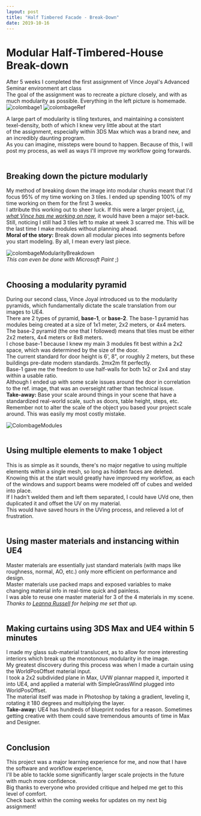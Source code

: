 ```yaml
---
layout: post
title: "Half Timbered Facade - Break-Down"
date: 2019-10-16
---
```


Modular Half-Timbered-House Break-down
===============

After 5 weeks I completed the first assignment of Vince Joyal's Advanced Seminar environment art class<br/>
The goal of the assignment was to recreate a picture closely, and with as much modularity as possible. Everything in the left picture is homemade. <br/>
![colombage1](https://i.imgur.com/t4lATKD.png)
![colombageRef](https://i.imgur.com/68jCq9E.jpg)<br/>

A large part of modularity is tiling textures, and maintaining a consistent texel-density, both of which I knew very little about at the start<br/>
of the assignment, especially within 3DS Max which was a brand new, and an incredibly daunting program.<br/>
As you can imagine, missteps were bound to happen. Because of this, I will post my process, as well as ways I'll improve my workflow going forwards. <br/>
<br/>

## Breaking down the picture modularly <br/>
My method of breaking down the image into modular chunks meant that I'd focus 95% of my time working on 3 tiles. I ended up spending 100% of my time working on them for the first 3 weeks.<br/>
I attribute this working out to sheer luck. If this were a larger project, *[i.e. what Vince has me working on now](http://alexmannion.me/blog/2019/10/17/darkagesblockout)*, it would have been a major set-back.<br/>
Still, noticing I still had 3 tiles left to make at week 3 scarred me. This will be the last time I make modules without planning ahead.<br/>
**Moral of the story:** Break down all modular pieces into segments before you start modeling. By all, I mean every last piece. <br/>

![colombageModularityBreakdown](https://i.imgur.com/8CSyv1M.jpg)<br/>
*This can even be done with Microsoft Paint* ;)<br/>
<br/>

## Choosing a modularity pyramid <br/>
During our second class, Vince Joyal introduced us to the modularity pyramids, which fundamentally dictate the scale translation from our images to UE4.<br/>
There are 2 types of pyramid, **base-1**, or **base-2**. The base-1 pyramid has modules being created at a size of 1x1 meter, 2x2 meters, or 4x4 meters. <br/>
The base-2 pyramid (the one that I followed) means that tiles must be either 2x2 meters, 4x4 meters or 8x8 meters.<br/>
I chose base-1 because I knew my main 3 modules fit best within a 2x2 space, which was determined by the size of the door.<br/>
The current standard for door height is 6', 8", or roughly 2 meters, but these buildings pre-date modern standards. 2mx2m fit perfectly.<br/>
Base-1 gave me the freedom to use half-walls for both 1x2 or 2x4 and stay within a usable ratio. <br/>
Although I ended up with some scale issues around the door in correlation to the ref. image, that was an overseight rather than technical issue.<br/>
**Take-away:** Base your scale around things in your scene that have a standardized real-world scale, such as doors, table height, steps, etc. <br/>
Remember not to alter the scale of the object you based your project scale around. This was easily my most costly mistake.<br/> 

![ColombageModules](https://i.imgur.com/ChFjKBe.png)<br/>
<br/>

## Using multiple elements to make 1 object <br/>
This is as simple as it sounds, there's no major negative to using multiple elements within a single mesh, so long as hidden faces are deleted. <br/>
Knowing this at the start would greatly have improved my workflow, as each of the windows and support beams were modeled off of cubes and welded into place.<br/>
If I hadn't welded them and left them separated, I could have UVd one, then duplicated it and offset the UV on my material.<br/>
This would have saved hours in the UVing process, and relieved a lot of frustration.<br/>
<br/>


## Using master materials and instancing within UE4 <br/>
Master materials are essentially just standard materials (with maps like roughness, normal, AO, etc.) only more efficient on performance and design.<br/>
Master materials use packed maps and exposed variables to make changing material info in real-time quick and painless. <br/>
I was able to reuse one master material for 3 of the 4 materials in my scene.<br/>
*Thanks to [Leanna Russell](https://www.artstation.com/leannarussell) for helping me set that up.* <br/>
<br/>

## Making curtains using 3DS Max and UE4 within 5 minutes <br/>
I made my glass sub-material translucent, as to allow for more interesting interiors which break up the monotonous modularity in the image.<br/>
My greatest discovery during this process was when I made a curtain using the WorldPosOffset material input.<br/>
I took a 2x2 subdivided plane in Max, UVW plannar mapped it, imported it into UE4, and applied a material with SimpleGrassWind plugged into WorldPosOffset. <br/>
The material itself was made in Photoshop by taking a gradient, leveling it, rotating it 180 degrees and multiplying the layer. <br/>
**Take-away:** UE4 has hundreds of blueprint nodes for a reason. Sometimes getting creative with them could save tremendous amounts of time in Max and Designer.<br/>
<br/>

## Conclusion <br/>
This project was a major learning experience for me, and now that I have the software and workflow experience,<br/>
I'll be able to tackle some significantly larger scale projects in the future with much more confidence. <br/>
Big thanks to everyone who provided critique and helped me get to this level of comfort.<br/>
Check back within the coming weeks for updates on my next big assignment!<br/>
  


